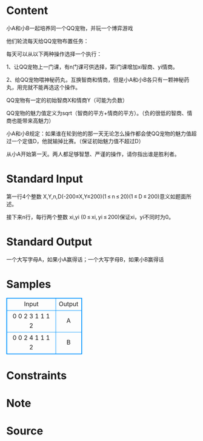
# Content

小A和小B一起培养同一个QQ宠物，并玩一个博弈游戏

他们轮流每天给QQ宠物布置任务：

每天可以从以下两种操作选择一个执行：

1、让QQ宠物上一门课，有n门课可供选择，第i门课增加xi智商、yi情商。

2、给QQ宠物喂神秘药丸，互换智商和情商，但是小A和小B各只有一颗神秘药丸，用完就不能再选这个操作。


QQ宠物有一定的初始智商X和情商Y（可能为负数）

QQ宠物的魅力值定义为sqrt（智商的平方+情商的平方）。（负的很低的智商、情商也能带来高魅力）

小A和小B规定：如果谁在轮到他的那一天无论怎么操作都会使QQ宠物的魅力值超过一个定值D，他就输掉比赛。（保证初始魅力值不超过D）

从小A开始第一天。两人都足够智慧、严谨的操作，请你指出谁是胜利者。

# Standard Input

第一行4个整数 X,Y,n,D(-200≤X,Y≤200)(1 ≤ n ≤ 20)(1 ≤ D ≤ 200)意义如题面所述。

接下来n行，每行两个整数 xi,yi (0 ≤ xi, yi ≤ 200)保证xi，yi不同时为0。

# Standard Output

一个大写字母A，如果小A赢得话；一个大写字母B，如果小B赢得话

# Samples

<style>
        table,table tr th, table tr td { border:1px solid #0094ff; }
        table { width: 200px; min-height: 25px; line-height: 25px; text-align: center; border-collapse: collapse;}   
    </style>
<table>
	<tr>
		<td>Input</td>
		<td>Output</td>
	</tr>
<tr><td>0 0 2 3
1 1
1 2</td><td>A</td></tr><tr><td>0 0 2 4
1 1
1 2</td><td>B</td></tr></table>


# Constraints



# Note



# Source


